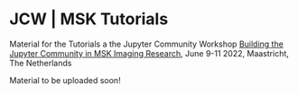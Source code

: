 # JCW | MSK Tutorials

Material for the Tutorials a the Jupyter Community Workshop [Building the Jupyter Community in MSK Imaging Research](https://github.com/JCMSK/2022_JCW/blob/main/README.md), June 9-11 2022, Maastricht, The Netherlands

Material to be uploaded soon!
